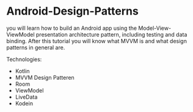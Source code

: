 # Android-Design-Patterns
you will learn how to build an Android app using the Model-View-ViewModel presentation architecture pattern, including testing and data binding.
After this tutorial you will know what MVVM is and what design patterns in general are.

Technologies:

* Kotlin
* MVVM Design Patteren
* Room
* ViewModel
* LiveData
* Kodein

